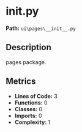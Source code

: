 # __init__.py

**Path:** `ui\pages\__init__.py`

## Description

pages package.

## Metrics

- **Lines of Code:** 3
- **Functions:** 0
- **Classes:** 0
- **Imports:** 0
- **Complexity:** 1

